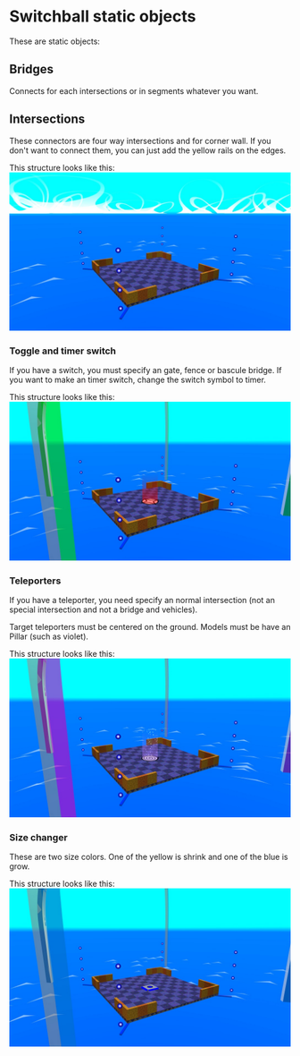# Switchball static objects
These are static objects:

## Bridges
Connects for each intersections or in segments whatever you want.

## Intersections
These connectors are four way intersections and for corner wall.
If you don't want to connect them, you can just add the yellow rails on the edges.

This structure looks like this:
![template-intersection](img/examples/intersection.jpg)

### Toggle and timer switch
If you have a switch, you must specify an gate, fence or bascule bridge.
If you want to make an timer switch, change the switch symbol to timer.

This structure looks like this:
![template-intersection-toggletimer](img/examples/intersection-switch.jpg)

### Teleporters
If you have a teleporter, you need specify an normal intersection
(not an special intersection and not a bridge and vehicles).

Target teleporters must be centered on the ground.
Models must be have an Pillar (such as violet).

This structure looks like this:
![template-intersection-teleport](img/examples/intersection-teleport.jpg)

### Size changer
These are two size colors. One of the yellow is shrink and one of the blue is grow.

This structure looks like this:
![template-intersection-size](img/examples/intersection-size.jpg)
